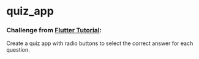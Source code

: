 # quiz_app

### Challenge from [Flutter Tutorial](https://flutter-tutorial.net/forms-in-flutter/radio-button-in-flutter/):
Create a quiz app with radio buttons to select the correct answer for each question.
